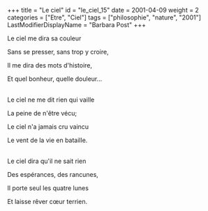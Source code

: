 +++
title = "Le ciel"
id = "le_ciel_15"
date = 2001-04-09
weight = 2
categories = ["Etre", "Ciel"]
tags = ["philosophie", "nature", "2001"]
LastModifierDisplayName = "Barbara Post"
+++

Le ciel me dira sa couleur

Sans se presser, sans trop y croire,

Il me dira des mots d'histoire,

Et quel bonheur, quelle douleur...

 \
Le ciel ne me dit rien qui vaille

La peine de n'être vécu;

Le ciel n'a jamais cru vaincu

Le vent de la vie en bataille.

 \
Le ciel dira qu'il ne sait rien

Des espérances, des rancunes,

Il porte seul les quatre lunes

Et laisse rêver cœur terrien.
